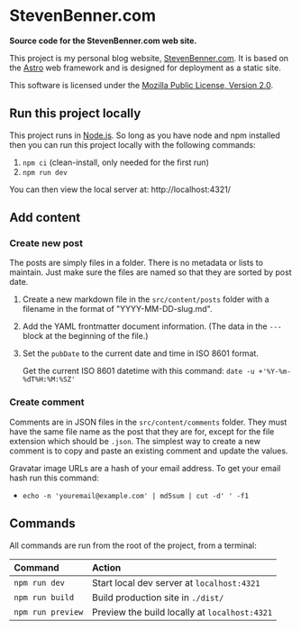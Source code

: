 # StevenBenner.com

**Source code for the StevenBenner.com web site.**

This project is my personal blog website, [StevenBenner.com][website]. It is based on the [Astro][astro] web framework and is designed for deployment as a static site.

This software is licensed under the [Mozilla Public License, Version 2.0][license].

[website]: https://stevenbenner.com/
[astro]: https://astro.build/
[license]: LICENSE.txt

## Run this project locally

This project runs in [Node.js][node]. So long as you have node and npm installed then you can run this project locally with the following commands:

 1. `npm ci` (clean-install, only needed for the first run)
 2. `npm run dev`

You can then view the local server at: http://localhost:4321/

[node]: https://nodejs.org/

## Add content

### Create new post

The posts are simply files in a folder. There is no metadata or lists to maintain. Just make sure the files are named so that they are sorted by post date.

 1. Create a new markdown file in the `src/content/posts` folder with a filename in the format of "YYYY-MM-DD-slug.md".
 2. Add the YAML frontmatter document information. (The data in the `---` block at the beginning of the file.)
 3. Set the `pubDate` to the current date and time in ISO 8601 format.

	Get the current ISO 8601 datetime with this command: `date -u +'%Y-%m-%dT%H:%M:%SZ'`

### Create comment

Comments are in JSON files in the `src/content/comments` folder. They must have the same file name as the post that they are for, except for the file extension which should be `.json`. The simplest way to create a new comment is to copy and paste an existing comment and update the values.

Gravatar image URLs are a hash of your email address. To get your email hash run this command:

 * `echo -n 'youremail@example.com' | md5sum | cut -d' ' -f1`

## Commands

All commands are run from the root of the project, from a terminal:

| Command           | Action                                        |
| :---------------- | :-------------------------------------------- |
| `npm run dev`     | Start local dev server at `localhost:4321`    |
| `npm run build`   | Build production site in `./dist/`            |
| `npm run preview` | Preview the build locally at `localhost:4321` |

